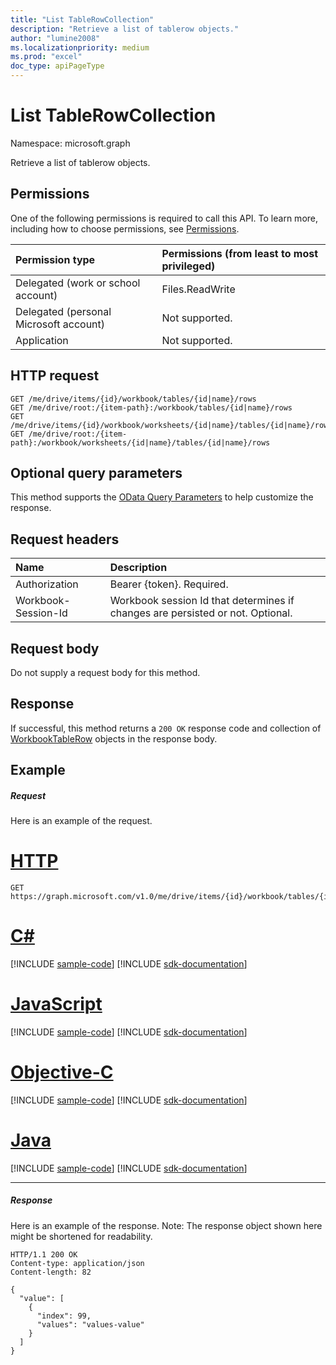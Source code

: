```yaml
---
title: "List TableRowCollection"
description: "Retrieve a list of tablerow objects."
author: "lumine2008"
ms.localizationpriority: medium
ms.prod: "excel"
doc_type: apiPageType
---
```


# List TableRowCollection

Namespace: microsoft.graph

Retrieve a list of tablerow objects.
## Permissions
One of the following permissions is required to call this API. To learn more, including how to choose permissions, see [Permissions](/graph/permissions-reference).

|Permission type      | Permissions (from least to most privileged)              |
|:--------------------|:---------------------------------------------------------|
|Delegated (work or school account) | Files.ReadWrite    |
|Delegated (personal Microsoft account) | Not supported.    |
|Application | Not supported. |

## HTTP request
<!-- { "blockType": "ignored" } -->
```http
GET /me/drive/items/{id}/workbook/tables/{id|name}/rows
GET /me/drive/root:/{item-path}:/workbook/tables/{id|name}/rows
GET /me/drive/items/{id}/workbook/worksheets/{id|name}/tables/{id|name}/rows
GET /me/drive/root:/{item-path}:/workbook/worksheets/{id|name}/tables/{id|name}/rows
```
## Optional query parameters
This method supports the [OData Query Parameters](/graph/query-parameters) to help customize the response.

## Request headers
| Name      |Description|
|:----------|:----------|
| Authorization  | Bearer {token}. Required. |
| Workbook-Session-Id  | Workbook session Id that determines if changes are persisted or not. Optional.|

## Request body
Do not supply a request body for this method.

## Response

If successful, this method returns a `200 OK` response code and collection of [WorkbookTableRow](../resources/tablerow.md) objects in the response body.
## Example
##### Request
Here is an example of the request.

# [HTTP](#tab/http)
<!-- {
  "blockType": "request",
  "name": "get_tablerowcollection"
}-->
```msgraph-interactive
GET https://graph.microsoft.com/v1.0/me/drive/items/{id}/workbook/tables/{id|name}/rows
```
# [C#](#tab/csharp)
[!INCLUDE [sample-code](../includes/snippets/csharp/get-tablerowcollection-csharp-snippets.md)]
[!INCLUDE [sdk-documentation](../includes/snippets/snippets-sdk-documentation-link.md)]

# [JavaScript](#tab/javascript)
[!INCLUDE [sample-code](../includes/snippets/javascript/get-tablerowcollection-javascript-snippets.md)]
[!INCLUDE [sdk-documentation](../includes/snippets/snippets-sdk-documentation-link.md)]

# [Objective-C](#tab/objc)
[!INCLUDE [sample-code](../includes/snippets/objc/get-tablerowcollection-objc-snippets.md)]
[!INCLUDE [sdk-documentation](../includes/snippets/snippets-sdk-documentation-link.md)]

# [Java](#tab/java)
[!INCLUDE [sample-code](../includes/snippets/java/get-tablerowcollection-java-snippets.md)]
[!INCLUDE [sdk-documentation](../includes/snippets/snippets-sdk-documentation-link.md)]

---

##### Response
Here is an example of the response. Note: The response object shown here might be shortened for readability.
<!-- {
  "blockType": "response",
  "truncated": true,
  "@odata.type": "microsoft.graph.workbookTableRow",
  "isCollection": true
} -->
```http
HTTP/1.1 200 OK
Content-type: application/json
Content-length: 82

{
  "value": [
    {
      "index": 99,
      "values": "values-value"
    }
  ]
}
```

<!-- uuid: 8fcb5dbc-d5aa-4681-8e31-b001d5168d79
2015-10-25 14:57:30 UTC -->
<!-- {
  "type": "#page.annotation",
  "description": "List TableRowCollection",
  "keywords": "",
  "section": "documentation",
  "tocPath": "",
  "suppressions": [
  ]
}-->
